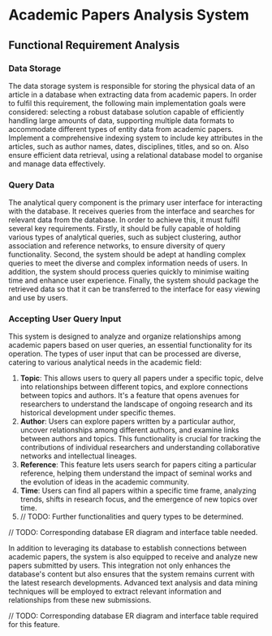 # Academic Papers Analysis System

## Functional Requirement Analysis

### Data Storage

The data storage system is responsible for storing the physical data of an article in a database when extracting data from academic papers. In order to fulfil this requirement, the following main implementation goals were considered: selecting a robust database solution capable of efficiently handling large amounts of data, supporting multiple data formats to accommodate different types of entity data from academic papers. Implement a comprehensive indexing system to include key attributes in the articles, such as author names, dates, disciplines, titles, and so on. Also ensure efficient data retrieval, using a relational database model to organise and manage data effectively.

### Query Data

The analytical query component is the primary user interface for interacting with the database. It receives queries from the interface and searches for relevant data from the database. In order to achieve this, it must fulfil several key requirements. Firstly, it should be fully capable of holding various types of analytical queries, such as subject clustering, author association and reference networks, to ensure diversity of query functionality. Second, the system should be adept at handling complex queries to meet the diverse and complex information needs of users. In addition, the system should process queries quickly to minimise waiting time and enhance user experience. Finally, the system should package the retrieved data so that it can be transferred to the interface for easy viewing and use by users.

### Accepting User Query Input

This system is designed to analyze and organize relationships among academic papers based on user queries, an essential functionality for its operation. The types of user input that can be processed are diverse, catering to various analytical needs in the academic field:

1. **Topic**: This allows users to query all papers under a specific topic, delve into relationships between different topics, and explore connections between topics and authors. It's a feature that opens avenues for researchers to understand the landscape of ongoing research and its historical development under specific themes.
2. **Author**: Users can explore papers written by a particular author, uncover relationships among different authors, and examine links between authors and topics. This functionality is crucial for tracking the contributions of individual researchers and understanding collaborative networks and intellectual lineages.
3. **Reference**: This feature lets users search for papers citing a particular reference, helping them understand the impact of seminal works and the evolution of ideas in the academic community.
4. **Time**: Users can find all papers within a specific time frame, analyzing trends, shifts in research focus, and the emergence of new topics over time.
5. // TODO: Further functionalities and query types to be determined.

// TODO: Corresponding database ER diagram and interface table needed.

In addition to leveraging its database to establish connections between academic papers, the system is also equipped to receive and analyze new papers submitted by users. This integration not only enhances the database's content but also ensures that the system remains current with the latest research developments. Advanced text analysis and data mining techniques will be employed to extract relevant information and relationships from these new submissions.

// TODO: Corresponding database ER diagram and interface table required for this feature.